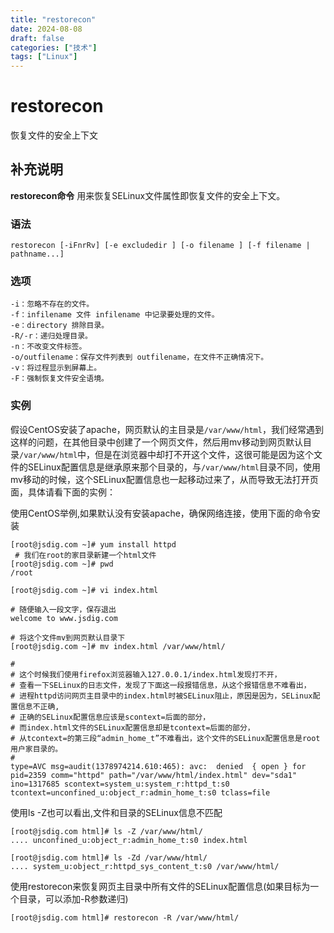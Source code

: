 ```yaml
---
title: "restorecon"
date: 2024-08-08
draft: false
categories: ["技术"]
tags: ["Linux"]
---
```

restorecon
===

恢复文件的安全上下文

## 补充说明

**restorecon命令** 用来恢复SELinux文件属性即恢复文件的安全上下文。

###  语法

```shell
restorecon [-iFnrRv] [-e excludedir ] [-o filename ] [-f filename | pathname...]
```

###  选项

```shell
-i：忽略不存在的文件。
-f：infilename 文件 infilename 中记录要处理的文件。
-e：directory 排除目录。
-R/-r：递归处理目录。
-n：不改变文件标签。
-o/outfilename：保存文件列表到 outfilename，在文件不正确情况下。
-v：将过程显示到屏幕上。
-F：强制恢复文件安全语境。
```

###  实例

假设CentOS安装了apache，网页默认的主目录是`/var/www/html`，我们经常遇到这样的问题，在其他目录中创建了一个网页文件，然后用mv移动到网页默认目录`/var/www/html`中，但是在浏览器中却打不开这个文件，这很可能是因为这个文件的SELinux配置信息是继承原来那个目录的，与`/var/www/html`目录不同，使用mv移动的时候，这个SELinux配置信息也一起移动过来了，从而导致无法打开页面，具体请看下面的实例：

使用CentOS举例,如果默认没有安装apache，确保网络连接，使用下面的命令安装

```shell
[root@jsdig.com ~]# yum install httpd
 # 我们在root的家目录新建一个html文件 
[root@jsdig.com ~]# pwd
/root

[root@jsdig.com ~]# vi index.html

# 随便输入一段文字，保存退出 
welcome to www.jsdig.com

# 将这个文件mv到网页默认目录下 
[root@jsdig.com ~]# mv index.html /var/www/html/

# 
# 这个时候我们使用firefox浏览器输入127.0.0.1/index.html发现打不开，
# 查看一下SELinux的日志文件，发现了下面这一段报错信息，从这个报错信息不难看出，
# 进程httpd访问网页主目录中的index.html时被SELinux阻止，原因是因为，SELinux配置信息不正确,
# 正确的SELinux配置信息应该是scontext=后面的部分，
# 而index.html文件的SELinux配置信息却是tcontext=后面的部分，
# 从tcontext=的第三段“admin_home_t”不难看出，这个文件的SELinux配置信息是root用户家目录的。
# 
type=AVC msg=audit(1378974214.610:465): avc:  denied  { open } for  pid=2359 comm="httpd" path="/var/www/html/index.html" dev="sda1" ino=1317685 scontext=system_u:system_r:httpd_t:s0 tcontext=unconfined_u:object_r:admin_home_t:s0 tclass=file
```

使用ls -Z也可以看出,文件和目录的SELinux信息不匹配

```shell
[root@jsdig.com html]# ls -Z /var/www/html/
.... unconfined_u:object_r:admin_home_t:s0 index.html

[root@jsdig.com html]# ls -Zd /var/www/html/
.... system_u:object_r:httpd_sys_content_t:s0 /var/www/html/
```

使用restorecon来恢复网页主目录中所有文件的SELinux配置信息(如果目标为一个目录，可以添加-R参数递归)

```shell
[root@jsdig.com html]# restorecon -R /var/www/html/
```


